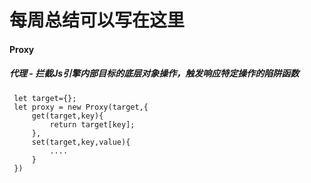 # 每周总结可以写在这里
#### Proxy 
##### 代理 - 拦截Js引擎内部目标的底层对象操作，触发响应特定操作的陷阱函数
```
 let target={};
 let proxy = new Proxy(target,{
     get(target,key){
         return target[key];
     },
     set(target,key,value){
         ....
     }
 })
```